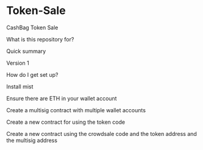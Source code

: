 # Token-Sale
CashBag Token Sale

What is this repository for?

Quick summary

Version 1

How do I get set up?

Install mist

Ensure there are ETH in your wallet account

Create a multisig contract with multiple wallet accounts

Create a new contract for using the token code

Create a new contract using the crowdsale code and the token address and the multisig address
